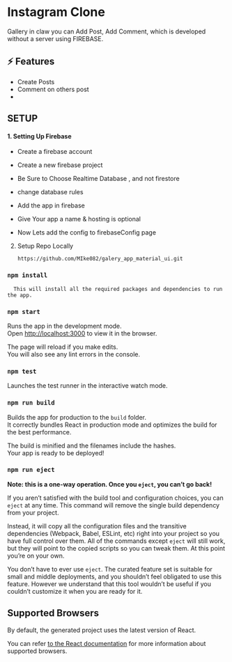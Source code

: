 # Instagram Clone

Gallery in claw you can Add Post, Add Comment, which is developed without a server using FIREBASE.

## ⚡ Features
- Create Posts
- Comment on others post
- 
## SETUP

#### 1. Setting Up Firebase 
- Create a firebase account

- Create a new firebase project 

- Be Sure to Choose Realtime Database , and not firestore

- change database rules
  
- Add the app in firebase
  
- Give Your app a name & hosting is optional
  
- Now Lets add the config to firebaseConfig page

  
 2. Setup Repo Locally
 
    `https://github.com/MIke082/galery_app_material_ui.git`

### `npm install`

      This will install all the required packages and dependencies to run the app.

### `npm start`

  Runs the app in the development mode.<br>
  Open [http://localhost:3000](http://localhost:3000) to view it in the browser.

  The page will reload if you make edits.<br>
  You will also see any lint errors in the console.

### `npm test`

Launches the test runner in the interactive watch mode.<br>

### `npm run build`

Builds the app for production to the `build` folder.<br>
It correctly bundles React in production mode and optimizes the build for the best performance.

The build is minified and the filenames include the hashes.<br>
Your app is ready to be deployed!

### `npm run eject`

**Note: this is a one-way operation. Once you `eject`, you can’t go back!**

If you aren’t satisfied with the build tool and configuration choices, you can `eject` at any time. This command will remove the single build dependency from your project.

Instead, it will copy all the configuration files and the transitive dependencies (Webpack, Babel, ESLint, etc) right into your project so you have full control over them. All of the commands except `eject` will still work, but they will point to the copied scripts so you can tweak them. At this point you’re on your own.

You don’t have to ever use `eject`. The curated feature set is suitable for small and middle deployments, and you shouldn’t feel obligated to use this feature. However we understand that this tool wouldn’t be useful if you couldn’t customize it when you are ready for it.

## Supported Browsers

By default, the generated project uses the latest version of React.

You can refer [to the React documentation](https://reactjs.org/docs/react-dom.html#browser-support) for more information about supported browsers.



